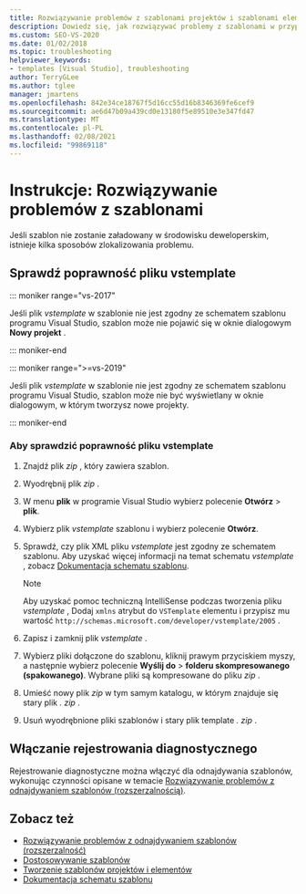 ```yaml
---
title: Rozwiązywanie problemów z szablonami projektów i szablonami elementów
description: Dowiedz się, jak rozwiązywać problemy z szablonami w przypadku niepowodzenia ładowania w środowisku programistycznym.
ms.custom: SEO-VS-2020
ms.date: 01/02/2018
ms.topic: troubleshooting
helpviewer_keywords:
- templates [Visual Studio], troubleshooting
author: TerryGLee
ms.author: tglee
manager: jmartens
ms.openlocfilehash: 842e34ce18767f5d16cc55d16b8346369fe6cef9
ms.sourcegitcommit: ae6d47b09a439cd0e13180f5e89510e3e347fd47
ms.translationtype: MT
ms.contentlocale: pl-PL
ms.lasthandoff: 02/08/2021
ms.locfileid: "99869118"
---
```

# <a name="how-to-troubleshoot-templates"></a>Instrukcje: Rozwiązywanie problemów z szablonami

Jeśli szablon nie zostanie załadowany w środowisku deweloperskim, istnieje kilka sposobów zlokalizowania problemu.

## <a name="validate-the-vstemplate-file"></a>Sprawdź poprawność pliku vstemplate

::: moniker range="vs-2017"

Jeśli plik *vstemplate* w szablonie nie jest zgodny ze schematem szablonu programu Visual Studio, szablon może nie pojawić się w oknie dialogowym **Nowy projekt** .

::: moniker-end

::: moniker range=">=vs-2019"

Jeśli plik *vstemplate* w szablonie nie jest zgodny ze schematem szablonu programu Visual Studio, szablon może nie być wyświetlany w oknie dialogowym, w którym tworzysz nowe projekty.

::: moniker-end

### <a name="to-validate-the-vstemplate-file"></a>Aby sprawdzić poprawność pliku vstemplate

1. Znajdź plik *zip* , który zawiera szablon.

1. Wyodrębnij plik *zip* .

1. W menu **plik** w programie Visual Studio wybierz polecenie **Otwórz**  >  **plik**.

1. Wybierz plik *vstemplate* szablonu i wybierz polecenie **Otwórz**.

1. Sprawdź, czy plik XML pliku *vstemplate* jest zgodny ze schematem szablonu. Aby uzyskać więcej informacji na temat schematu *vstemplate* , zobacz [Dokumentacja schematu szablonu](../extensibility/visual-studio-template-schema-reference.md).

    > [!NOTE]
    > Aby uzyskać pomoc techniczną IntelliSense podczas tworzenia pliku *vstemplate* , Dodaj `xmlns` atrybut do `VSTemplate` elementu i przypisz mu wartość `http://schemas.microsoft.com/developer/vstemplate/2005` .

1. Zapisz i zamknij plik *vstemplate* .

1. Wybierz pliki dołączone do szablonu, kliknij prawym przyciskiem myszy, a następnie wybierz polecenie **Wyślij do**  >  **folderu skompresowanego (spakowanego)**. Wybrane pliki są kompresowane do pliku *zip* .

1. Umieść nowy plik *zip* w tym samym katalogu, w którym znajduje się stary plik *. zip* .

1. Usuń wyodrębnione pliki szablonów i stary plik template *. zip* .

## <a name="enable-diagnostic-logging"></a>Włączanie rejestrowania diagnostycznego

Rejestrowanie diagnostyczne można włączyć dla odnajdywania szablonów, wykonując czynności opisane w temacie [Rozwiązywanie problemów z odnajdywaniem szablonów (rozszerzalnością)](../extensibility/troubleshooting-template-discovery.md).

## <a name="see-also"></a>Zobacz też

- [Rozwiązywanie problemów z odnajdywaniem szablonów (rozszerzalność)](../extensibility/troubleshooting-template-discovery.md)
- [Dostosowywanie szablonów](../ide/customizing-project-and-item-templates.md)
- [Tworzenie szablonów projektów i elementów](../ide/creating-project-and-item-templates.md)
- [Dokumentacja schematu szablonu](../extensibility/visual-studio-template-schema-reference.md)
